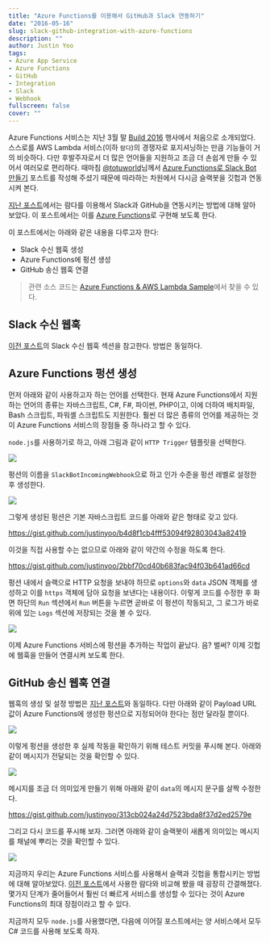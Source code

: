```yaml
---
title: "Azure Functions를 이용해서 GitHub과 Slack 연동하기"
date: "2016-05-16"
slug: slack-github-integration-with-azure-functions
description: ""
author: Justin Yoo
tags:
- Azure App Service
- Azure Functions
- GitHub
- Integration
- Slack
- Webhook
fullscreen: false
cover: ""
---
```


Azure Functions 서비스는 지난 3월 말 [Build 2016](https://channel9.msdn.com/Events/Build/2016/B858) 행사에서 처음으로 소개되었다. 스스로를 AWS Lambda 서비스(이하 `람다`)의 경쟁자로 포지셔닝하는 만큼 기능들이 거의 비슷하다. 다만 후발주자로서 더 많은 언어들을 지원하고 조금 더 손쉽게 만들 수 있어서 여러모로 편리하다. 때마침 [@totuworld](https://twitter.com/totuworld)님께서 [Azure Functions로 Slack Bot 만들기](http://totuworld.github.io/2016/04/14/azure-functionapp) 포스트를 작성해 주셨기 때문에 따라하는 차원에서 다시금 슬랙봇을 깃헙과 연동시켜 본다.

[지난 포스트](http://blog.aliencube.org/ko/2016/05/15/slack-github-integration-with-aws-lambda)에서는 람다를 이용해서 Slack과 GitHub을 연동시키는 방법에 대해 알아 보았다. 이 포스트에서는 이를 [Azure Functions](https://azure.microsoft.com/en-us/services/functions)로 구현해 보도록 한다.

이 포스트에서는 아래와 같은 내용을 다루고자 한다:

- Slack 수신 웹훅 생성
- Azure Functions에 펑션 생성
- GitHub 송신 웹훅 연결

> 관련 소스 코드는 [Azure Functions & AWS Lambda Sample](https://github.com/devkimchi/Azure-Functions-AWS-Lambda-Sample)에서 찾을 수 있다.

## Slack 수신 웹훅

[이전 포스트](http://blog.aliencube.org/ko/2016/05/15/slack-github-integration-with-aws-lambda)의 Slack 수신 웹훅 섹션을 참고한다. 방법은 동일하다.

## Azure Functions 펑션 생성

먼저 아래와 같이 사용하고자 하는 언어를 선택한다. 현재 Azure Functions에서 지원하는 언어의 종류는 자바스크립트, C#, F#, 파이썬, PHP이고, 이에 더하여 배치파일, Bash 스크립트, 파워셸 스크립트도 지원한다. 훨씬 더 많은 종류의 언어를 제공하는 것이 Azure Functions 서비스의 장점들 중 하나라고 할 수 있다.

`node.js`를 사용하기로 하고, 아래 그림과 같이 `HTTP Trigger` 템플릿을 선택한다.

![](https://sa0blogs.blob.core.windows.net/aliencube/2016/05/slack-bot-with-azure-functions-01.png)

펑션의 이름을 `SlackBotIncomingWebhook`으로 하고 인가 수준을 펑션 레벨로 설정한 후 생성한다.

![](https://sa0blogs.blob.core.windows.net/aliencube/2016/05/slack-bot-with-azure-functions-02.png)

그렇게 생성된 펑션은 기본 자바스크립트 코드를 아래와 같은 형태로 갖고 있다.

https://gist.github.com/justinyoo/b4d8f1cb4fff53094f92803043a82419

이것을 직접 사용할 수는 없으므로 아래와 같이 약간의 수정을 하도록 한다.

https://gist.github.com/justinyoo/2bbf70cd40b683fac94f03b641ad66cd

펑션 내에서 슬랙으로 HTTP 요청을 보내야 하므로 `options`와 `data` JSON 객체를 생성하고 이를 `https` 객체에 담아 요청을 보낸다는 내용이다. 이렇게 코드를 수정한 후 화면 하단의 `Run` 섹션에서 `Run` 버튼을 누르면 곧바로 이 펑션이 작동되고, 그 로그가 바로 위에 있는 `Logs` 섹션에 저장되는 것을 볼 수 있다.

![](https://sa0blogs.blob.core.windows.net/aliencube/2016/05/slack-bot-with-azure-functions-03.png)

이제 Azure Functions 서비스에 펑션을 추가하는 작업이 끝났다. 음? 벌써? 이제 깃헙에 웹훅을 만들어 연결시켜 보도록 한다.

## GitHub 송신 웹훅 연결

웹훅의 생성 및 설정 방법은 [지난 포스트](http://blog.aliencube.org/ko/2016/05/15/slack-github-integration-with-aws-lambda)와 동일하다. 다만 아래와 같이 Payload URL 값이 Azure Functions에 생성한 펑션으로 지정되어야 한다는 점만 달라질 뿐이다.

![](https://sa0blogs.blob.core.windows.net/aliencube/2016/05/slack-bot-with-azure-functions-04.png)

이렇게 펑션을 생성한 후 실제 작동을 확인하기 위해 테스트 커밋을 푸시해 본다. 아래와 같이 메시지가 전달되는 것을 확인할 수 있다.

![](https://sa0blogs.blob.core.windows.net/aliencube/2016/05/slack-bot-with-azure-functions-05.png)

메시지를 조금 더 의미있게 만들기 위해 아래와 같이 `data`의 메시지 문구를 살짝 수정한다.

https://gist.github.com/justinyoo/313cb024a24d7523bda8f37d2ed2579e

그리고 다시 코드를 푸시해 보자. 그러면 아래와 같이 슬랙봇이 새롭게 의미있는 메시지를 채널에 뿌리는 것을 확인할 수 있다.

![](https://sa0blogs.blob.core.windows.net/aliencube/2016/05/slack-bot-with-azure-functions-06.png)

지금까지 우리는 Azure Functions 서비스를 사용해서 슬랙과 깃헙을 통합시키는 방법에 대해 알아보았다. [이전 포스트](http://blog.aliencube.org/ko/2016/05/15/slack-github-integration-with-aws-lambda)에서 사용한 람다와 비교해 봤을 때 굉장히 간결해졌다. 몇가지 단계가 줄어들어서 훨씬 더 빠르게 서비스를 생성할 수 있다는 것이 Azure Functions의 최대 장점이라고 할 수 있다.

지금까지 모두 `node.js`를 사용했다면, 다음에 이어질 포스트에서는 양 서비스에서 모두 C# 코드를 사용해 보도록 하자.
